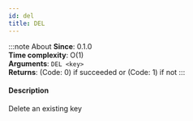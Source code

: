 ```yaml
---
id: del
title: DEL
---
```

:::note About
**Since**: 0.1.0  
**Time complexity**: O(1)  
**Arguments**: `DEL <key>`  
**Returns**: (Code: 0) if succeeded or (Code: 1) if not 
:::
#### Description

Delete an existing key